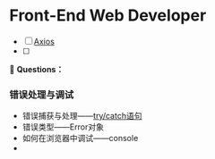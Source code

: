 # Front-End Web Developer

- [ ] [Axios](http://www.axios-js.com/zh-cn/docs/)
- [ ] 



🤔 **Questions：** 



### 错误处理与调试

- 错误捕获与处理——[try/catch语句](./error-handler-debug/trycatch.md)
- 错误类型——Error对象
- 如何在浏览器中调试——console
- 

